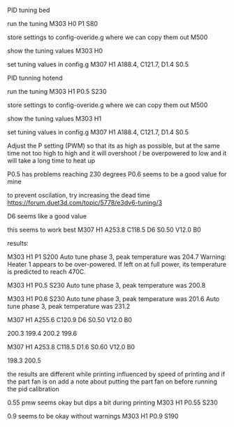 PID tuning bed

run the tuning
M303 H0 P1 S80

store settings to config-overide.g where we can copy them out
M500


show the tuning values
M303 H0

set tuning values in config.g
M307 H1 A188.4, C121.7, D1.4 S0.5



PID tunning hotend

run the tuning
M303 H1 P0.5 S230

store settings to config-overide.g where we can copy them out
M500


show the tuning values
M303 H1

set tuning values in config.g
M307 H1 A188.4, C121.7, D1.4 S0.5




Adjust the P setting (PWM) so that its as high as possible, but at the same time not too high
to high and it will overshoot / be overpowered
to low and it will take a long time to heat up

P0.5 has problems reaching 230 degrees
P0.6 seems to be a good value for mine

to prevent oscilation, try increasing the dead time
https://forum.duet3d.com/topic/5778/e3dv6-tuning/3

D6 seems like a good value

this seems to work best
M307 H1 A253.8 C118.5 D6 S0.50 V12.0 B0


results:

M303 H1 P1 S200
Auto tune phase 3, peak temperature was 204.7
Warning: Heater 1 appears to be over-powered. If left on at full power, its temperature is predicted to reach 470C.

M303 H1 P0.5 S230
Auto tune phase 3, peak temperature was 200.8

M303 H1 P0.6 S230
Auto tune phase 3, peak temperature was 201.6
Auto tune phase 3, peak temperature was 231.2

M307 H1 A255.6 C120.9 D6 S0.50 V12.0 B0

200.3 199.4
200.2 199.6



M307 H1 A253.8 C118.5 D1.6 S0.60 V12.0 B0



198.3 200.5


the results are different while printing
influenced by speed of printing and if the part fan is on
add a note about putting the part fan on before running the pid calibration

0.55 pmw seems okay but dips a bit during printing 
M303 H1 P0.55 S230

0.9 seems to be okay without warnings
M303 H1 P0.9 S190
